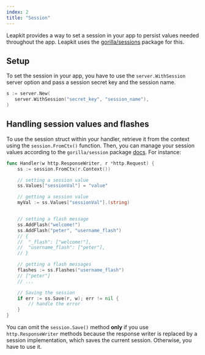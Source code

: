 ```yaml
---
index: 2
title: "Session"
---
```


Leapkit provides a way to set a session in your app to persist values needed throughout the app. Leapkit uses the [gorilla/sessions](https://github.com/gorilla/sessions) package for this.

## Setup

To set the session in your app, you have to use the `server.WithSession` server option and pass a session secret key and the session name.

```go
s := server.New(
   server.WithSession("secret_key", "session_name"),
)
```

## Handling session values and flashes

To use the session struct within your handler, retrieve it from the context using the `session.FromCtx()` function. Then, you can manage your session values according to the `gorilla/session` package [docs](https://pkg.go.dev/github.com/gorilla/sessions). For instance:


```go
func Handler(w http.ResponseWriter, r *http.Request) {
    ss := session.FromCtx(r.Context())

    // setting a session value
    ss.Values["sessionVal"] = "value"

    // getting a session value
    myVal := ss.Values["sessionVal"].(string)


    // setting a flash message
    ss.AddFlash("welcome!")
    ss.AddFlash("peter", "username_flash")
    // {
    // 	"_flash": ["welcome!"],
    // 	"username_flash": ["peter"],
    // }

    // getting a flash messages
    flashes := ss.Flashes("username_flash")
    // ["peter"]
    // ...

    // Saving the session
    if err := ss.Save(r, w); err != nil {
        // handle the error
    }
}
```

You can omit the `session.Save()` method **only** if you use `http.ResponseWriter` methods because the response writer is replaced by a session implementation, which saves the current session. Otherwise, you have to use it.